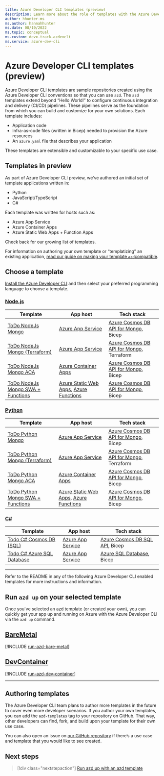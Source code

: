 ```yaml
---
title: Azure Developer CLI templates (preview)
description: Learn more about the role of templates with the Azure Developer CLI (azd).
author: hhunter-ms
ms.author: hannahhunter
ms.date: 08/19/2022
ms.topic: conceptual
ms.custom: devx-track-azdevcli
ms.service: azure-dev-cli
---
```


# Azure Developer CLI templates (preview)

Azure Developer CLI templates are sample repositories created using the Azure Developer CLI conventions so that you can use `azd`. The `azd` templates extend beyond “Hello World!” to configure continuous integration and delivery (CI/CD) pipelines. These pipelines serve as the foundation from which you can build and customize for your own solutions. Each template includes:

- Application code
- Infra-as-code files (written in Bicep) needed to provision the Azure resources
- An `azure.yaml` file that describes your application

These templates are extensible and customizable to your specific use case.

## Templates in preview

As part of Azure Developer CLI preview, we’ve authored an initial set of template applications written in:

- Python
- JavaScript/TypeScript
- C#

Each template was written for hosts such as:

- Azure App Service
- Azure Container Apps
- Azure Static Web Apps + Function Apps

Check back for our growing list of templates.

For information on authoring your own template or “templatizing” an existing application, [read our guide on making your template `azd`compatible](./make-azd-compatible.md).

## Choose a template

[Install the Azure Developer CLI](./install-azd.md) and then select your preferred programming language to choose a template.

### [Node.js](#tab/nodejs)

| Template      | App host | Tech stack	 | 
| ----------- | ----------| ----------- | 
| [ToDo NodeJs Mongo](https://github.com/azure-samples/todo-nodejs-mongo) | [Azure App Service](/azure/app-service/) | [Azure Cosmos DB API for Mongo](/azure/cosmos-db/mongodb/mongodb-introduction), Bicep |  
| [ToDo NodeJs Mongo (Terraform)](https://github.com/azure-samples/todo-nodejs-mongo-terraform) | [Azure App Service](/azure/app-service/) | [Azure Cosmos DB API for Mongo](/azure/cosmos-db/mongodb/mongodb-introduction), Terraform |  
| [ToDo NodeJs Mongo ACA](https://github.com/azure-samples/todo-nodejs-mongo-aca) | [Azure Container Apps](/azure/container-apps/overview) | [Azure Cosmos DB API for Mongo](/azure/cosmos-db/mongodb/mongodb-introduction), Bicep |
| [ToDo NodeJs Mongo SWA + Functions](https://github.com/azure-samples/todo-nodejs-mongo-swa-func) | [Azure Static Web Apps](/azure/static-web-apps/), [Azure Functions](/azure/azure-functions/) | [Azure Cosmos DB API for Mongo](/azure/cosmos-db/mongodb/mongodb-introduction), Bicep |

### [Python](#tab/python)

| Template      | App host | Tech stack	 | 
| ----------- | ----------| ----------- | 
| [ToDo Python Mongo](https://github.com/azure-samples/todo-python-mongo) | [Azure App Service](/azure/app-service/) | [Azure Cosmos DB API for Mongo](/azure/cosmos-db/mongodb/mongodb-introduction), Bicep  |  
| [ToDo Python Mongo (Terraform)](https://github.com/Azure-Samples/todo-python-mongo-terraform) | [Azure App Service](/azure/app-service/) | [Azure Cosmos DB API for Mongo](/azure/cosmos-db/mongodb/mongodb-introduction), Terraform  |  
| [ToDo Python Mongo ACA](https://github.com/azure-samples/todo-python-mongo-aca) | [Azure Container Apps](/azure/container-apps/overview) |  [Azure Cosmos DB API for Mongo](/azure/cosmos-db/mongodb/mongodb-introduction), Bicep |  
| [ToDo Python Mongo SWA + Functions](https://github.com/azure-samples/todo-python-mongo-swa-func) | [Azure Static Web Apps](/azure/static-web-apps/), [Azure Functions](/azure/azure-functions/) |  [Azure Cosmos DB API for Mongo](/azure/cosmos-db/mongodb/mongodb-introduction), Bicep|

### [C#](#tab/csharp)

| Template      | App host | Tech stack	 | 
| ----------- | ----------| ----------- | 
| [Todo C# Cosmos DB (SQL)](https://github.com/Azure-Samples/todo-csharp-cosmos-sql) | [Azure App Service](/azure/app-service/) | [Azure Cosmos DB SQL API](/learn/modules/intro-to-azure-cosmos-db-core-api/), Bicep | 
| [Todo C# Azure SQL Database](https://github.com/azure-samples/todo-csharp-sql) | [Azure App Service](/azure/app-service/) | [Azure SQL Database](/azure/azure-sql/database/sql-database-paas-overview), Bicep |

---
Refer to the README in any of the following Azure Developer CLI enabled templates for more instructions and information.

## Run `azd up` on your selected template

Once you've selected an azd template (or created your own), you can quickly get your app up and running on Azure with the Azure Developer CLI via the `azd up` command.

## [BareMetal](#tab/baremetal)

[!INCLUDE [run-azd-bare-metal](includes/run-azd-bare-metal.md)]

## [DevContainer](#tab/devcontainer)

[!INCLUDE [run-azd-dev-container](includes/run-azd-dev-container.md)]

---

## Authoring templates

The Azure Developer CLI team plans to author more templates in the future to cover even more developer scenarios. If you author your own templates, you can add the `azd-templates` tag to your repository on GitHub. That way, other developers can find, fork, and build upon your template for their own use case.

You can also open an issue on [our GitHub repository](https://github.com/Azure/azure-dev) if there’s a use case and template that you would like to see created.

## Next steps

> [!div class="nextstepaction"]
> [Run azd up with an azd template](./get-started.md)